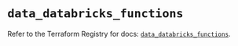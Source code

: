 # `data_databricks_functions`

Refer to the Terraform Registry for docs: [`data_databricks_functions`](https://registry.terraform.io/providers/databricks/databricks/1.59.0/docs/data-sources/functions).

